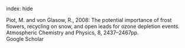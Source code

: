 index: hide

<div class="Citation">

  <div class="Citation-body">
    <div class="Citation-text">Piot, M. and von Glasow, R., 2008: The potential importance of frost flowers, recycling on snow, and open leads for ozone depletion events. <span class="Article-journal">Atmospheric Chemistry and Physics, </span><span class="Article-volume">8, </span>2437–2467pp.</div>
    <div class="Citation-links">
      <div class="CitationLink" data-href="https://scholar.google.com/scholar?q=The+potential+importance+of+frost+flowers%2C+recycling+on+snow%2C+and+open+leads+for+ozone+depletion+events">
        <div class="CitationLink-icon CitationLink-Scholar"></div>
        <div class="CitationLink-text">Google Scholar</div>
      </div>
    </div>
  </div>
</div>


<div class="Citation-copy">

</div>